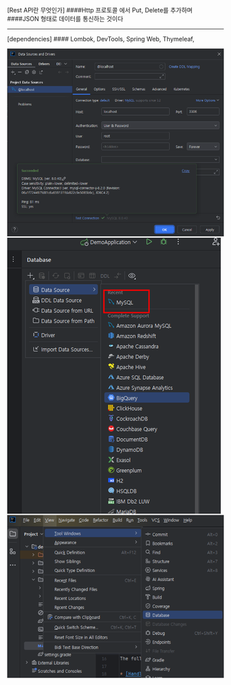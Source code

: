 [Rest API란 무엇인가]
####Http 프로토콜 에서 Put, Delete를 추가하며
####JSON 형태로 데이터를 통신하는 것이다
<hr/>
[dependencies]
#### Lombok, DevTools, Spring Web, Thymeleaf, 

![alt text](20241116_103355.png)
![alt text](20241116_103404.png)
![alt text](20241116_103410.png)